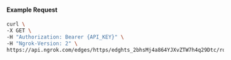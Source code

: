 <!-- Code generated for API Clients. DO NOT EDIT. -->

#### Example Request

```bash
curl \
-X GET \
-H "Authorization: Bearer {API_KEY}" \
-H "Ngrok-Version: 2" \
https://api.ngrok.com/edges/https/edghts_2bhsMj4a864YJXvZTW7h4q29Dtc/routes/edghtsrt_2bhsMeq2LhuYyO4W3FZZ3wLnnJn/circuit_breaker
```
